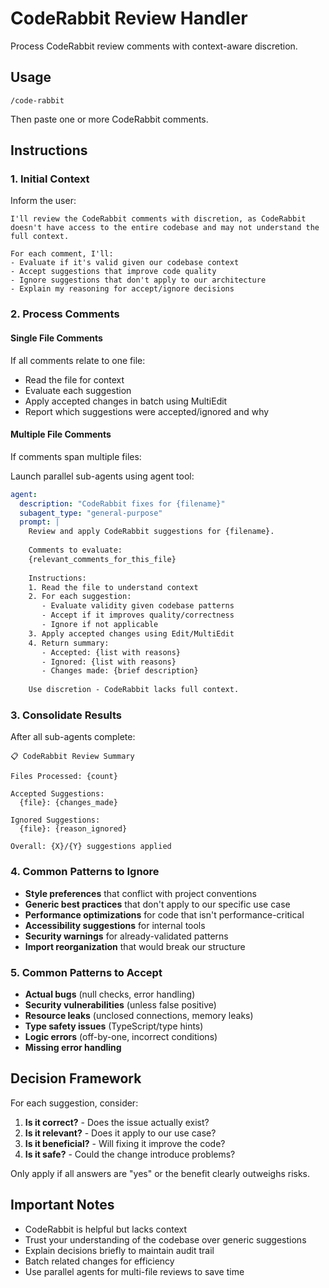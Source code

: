 # CodeRabbit Review Handler

Process CodeRabbit review comments with context-aware discretion.

## Usage
```
/code-rabbit
```

Then paste one or more CodeRabbit comments.

## Instructions

### 1. Initial Context

Inform the user:
```
I'll review the CodeRabbit comments with discretion, as CodeRabbit doesn't have access to the entire codebase and may not understand the full context.

For each comment, I'll:
- Evaluate if it's valid given our codebase context
- Accept suggestions that improve code quality
- Ignore suggestions that don't apply to our architecture
- Explain my reasoning for accept/ignore decisions
```

### 2. Process Comments

#### Single File Comments
If all comments relate to one file:
- Read the file for context
- Evaluate each suggestion
- Apply accepted changes in batch using MultiEdit
- Report which suggestions were accepted/ignored and why

#### Multiple File Comments
If comments span multiple files:

Launch parallel sub-agents using agent tool:
```yaml
agent:
  description: "CodeRabbit fixes for {filename}"
  subagent_type: "general-purpose"
  prompt: |
    Review and apply CodeRabbit suggestions for {filename}.
    
    Comments to evaluate:
    {relevant_comments_for_this_file}
    
    Instructions:
    1. Read the file to understand context
    2. For each suggestion:
       - Evaluate validity given codebase patterns
       - Accept if it improves quality/correctness
       - Ignore if not applicable
    3. Apply accepted changes using Edit/MultiEdit
    4. Return summary:
       - Accepted: {list with reasons}
       - Ignored: {list with reasons}
       - Changes made: {brief description}
    
    Use discretion - CodeRabbit lacks full context.
```

### 3. Consolidate Results

After all sub-agents complete:
```
📋 CodeRabbit Review Summary

Files Processed: {count}

Accepted Suggestions:
  {file}: {changes_made}
  
Ignored Suggestions:
  {file}: {reason_ignored}

Overall: {X}/{Y} suggestions applied
```

### 4. Common Patterns to Ignore

- **Style preferences** that conflict with project conventions
- **Generic best practices** that don't apply to our specific use case
- **Performance optimizations** for code that isn't performance-critical
- **Accessibility suggestions** for internal tools
- **Security warnings** for already-validated patterns
- **Import reorganization** that would break our structure

### 5. Common Patterns to Accept

- **Actual bugs** (null checks, error handling)
- **Security vulnerabilities** (unless false positive)
- **Resource leaks** (unclosed connections, memory leaks)
- **Type safety issues** (TypeScript/type hints)
- **Logic errors** (off-by-one, incorrect conditions)
- **Missing error handling** 

## Decision Framework

For each suggestion, consider:
1. **Is it correct?** - Does the issue actually exist?
2. **Is it relevant?** - Does it apply to our use case?
3. **Is it beneficial?** - Will fixing it improve the code?
4. **Is it safe?** - Could the change introduce problems?

Only apply if all answers are "yes" or the benefit clearly outweighs risks.

## Important Notes

- CodeRabbit is helpful but lacks context
- Trust your understanding of the codebase over generic suggestions
- Explain decisions briefly to maintain audit trail
- Batch related changes for efficiency
- Use parallel agents for multi-file reviews to save time